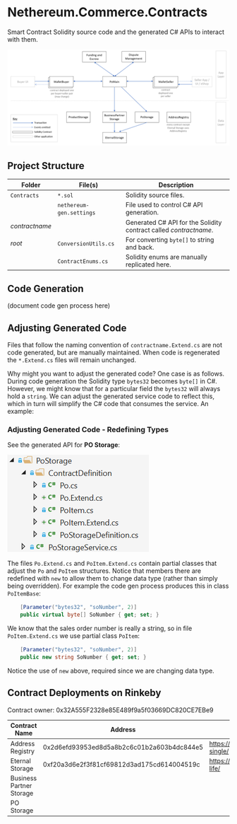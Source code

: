 # Nethereum.Commerce.Contracts
Smart Contract Solidity source code and the generated C# APIs to interact with them.

![Overview](contracts.png)

## Project Structure

| Folder | File(s) | Description |
|--|--|--|
| `Contracts` | `*.sol` | Solidity source files. |
|  | `nethereum-gen.settings` | File used to control C# API generation. |
| _contractname_ | | Generated C# API for the Solidity contract called _contractname_. |
| _root_ | `ConversionUtils.cs` | For converting `byte[]` to string and back. |
|  | `ContractEnums.cs` | Solidity enums are manually replicated here. | 

## Code Generation
(document code gen process here)

## Adjusting Generated Code
Files that follow the naming convention of `contractname.Extend.cs` are not code generated, but are manually maintained. When code is regenerated the `*.Extend.cs` files will remain unchanged.

Why might you want to adjust the generated code? One case is as follows. During code generation the Solidity type `bytes32` becomes `byte[]` in C#. However, we might know that for a particular field the `bytes32` will always hold a `string`. We can adjust the generated service code to reflect this, which in turn will simplify the C# code that consumes the service. An example:

### Adjusting Generated Code - Redefining Types
See the generated API for **PO Storage**:

![Overview](contracts-folder-contents-po.png)

The files `Po.Extend.cs` and `PoItem.Extend.cs` contain partial classes that adjust the `Po` and `PoItem` structures. Notice that members there are redefined with `new` to allow them to change data type (rather than simply being overridden). For example the code gen process produces this in class `PoItemBase`:

```csharp
    [Parameter("bytes32", "soNumber", 2)]
    public virtual byte[] SoNumber { get; set; }
```
We know that the sales order number is really a string, so in file `PoItem.Extend.cs` we use partial class `PoItem`:

```csharp
    [Parameter("bytes32", "soNumber", 2)]
    public new string SoNumber { get; set; }
```
Notice the use of `new` above, required since we are changing data type.

## Contract Deployments on Rinkeby

Contract owner: 0x32A555F2328e85E489f9a5f03669DC820CE7EBe9

| Contract Name | Address | Link to dApp | 
|--|--|--|
| Address Registry | 0x2d6efd93953ed8d5a8b2c6c01b2a603b4dc844e5 | https://oneclickdapp.com/giant-single/ |
| Eternal Storage | 0xf20a3d6e2f3f81cf69812d3ad175cd614004519c | https://oneclickdapp.com/tokyo-life/ |
| Business Partner Storage |  |  |
| PO Storage |  |  |

